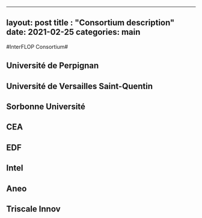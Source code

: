 
---
layout: post
title : "Consortium description"
date: 2021-02-25
categories: main
---
#InterFLOP Consortium#
## Université de Perpignan ##
## Université de Versailles Saint-Quentin ##
## Sorbonne Université ##
## CEA ##
## EDF ##
## Intel ##
## Aneo ##
## Triscale Innov ##
